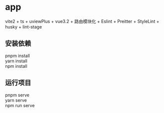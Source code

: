 # app
vite2 + ts + uviewPlus + vue3.2 + 路由模块化 + Eslint + Preitter + StyleLint + husky + lint-stage
## 安装依赖
pnpm install    
yarn install    
npm install

## 运行项目

pnpm serve  
yarn serve  
npm run serve
